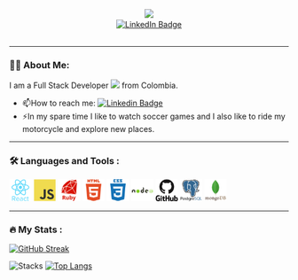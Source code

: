 <div id="header" align="center">
  <img src="https://media.giphy.com/media/v1.Y2lkPTc5MGI3NjExNjg5NTMyMTlhMzMyZWNiNDI0MWE2YTIzNDQxOTJmZWU5YTRhYzQwMiZlcD12MV9pbnRlcm5hbF9naWZzX2dpZklkJmN0PWc/qgQUggAC3Pfv687qPC/giphy.gif" width="200"/>
  <div id="badges">
    <a href="https://www.linkedin.com/in/steven-zabala-4b149b267/">
      <img src="https://img.shields.io/badge/LinkedIn-blue?style=for-the-badge&logo=linkedin&logoColor=white" alt="LinkedIn Badge"/>
    </a>
  </div>
  <img src="https://komarev.com/ghpvc/?username=Zabala9&style=for-the-badge" alt="" />
</div>

---

### :man_technologist: About Me:

I am a Full Stack Developer <img src="https://media.giphy.com/media/WUlplcMpOCEmTGBtBW/giphy.gif" width="30"> from Colombia.
- :mailbox:How to reach me: [![Linkedin Badge](https://img.shields.io/badge/-Zabala9-blue?style=flat&logo=Linkedin&logoColor=white)](https://www.linkedin.com/in/steven-zabala-4b149b267/)
- :zap:In my spare time I like to watch soccer games and I also like to ride my motorcycle and explore new places.

---

### :hammer_and_wrench: Languages and Tools :
<div>
  <img src="https://github.com/devicons/devicon/blob/master/icons/react/react-original-wordmark.svg" atl="" width="40" height="40" />
  <img src="https://github.com/devicons/devicon/blob/master/icons/javascript/javascript-original.svg" width="40" height="40" />
  <img src="https://github.com/devicons/devicon/blob/master/icons/ruby/ruby-plain-wordmark.svg" width="40" height="40" />
  <img src="https://github.com/devicons/devicon/blob/master/icons/html5/html5-plain-wordmark.svg" width="40" height="40" />
  <img src="https://github.com/devicons/devicon/blob/master/icons/css3/css3-plain-wordmark.svg" width="40" height="40" />
  <img src="https://github.com/devicons/devicon/blob/master/icons/nodejs/nodejs-original-wordmark.svg" width="40" height="40" />
  <img src="https://github.com/devicons/devicon/blob/master/icons/github/github-original-wordmark.svg" width="40" height="40" />
  <img src="https://github.com/devicons/devicon/blob/master/icons/postgresql/postgresql-original-wordmark.svg" width="40" height="40" />
  <img src="https://github.com/devicons/devicon/blob/master/icons/mongodb/mongodb-original-wordmark.svg" width="40" height="40" />
</div>
 
[//]: <> (java-logo https://github.com/devicons/devicon/blob/master/icons/java/java-plain-wordmark.svg)

---

### :fire: My Stats :

[![GitHub Streak](https://streak-stats.demolab.com/?user=Zabala9)](https://git.io/streak-stats)

![Stacks](https://github-readme-stats.vercel.app/api?username=Zabala9&show_icons=true)
[![Top Langs](https://github-readme-stats.vercel.app/api/top-langs/?username=Zabala9&layout=compact)](https://github.com/anuraghazra/github-readme-stats)
